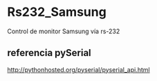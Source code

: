 # Rs232_Samsung
Control de monitor Samsung vía rs-232


## referencia pySerial
http://pythonhosted.org/pyserial/pyserial_api.html
